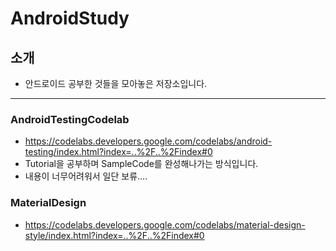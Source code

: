 # AndroidStudy

## 소개   
* 안드로이드 공부한 것들을 모아놓은 저장소입니다.

* * * 

### AndroidTestingCodelab
* https://codelabs.developers.google.com/codelabs/android-testing/index.html?index=..%2F..%2Findex#0 
* Tutorial을 공부하며 SampleCode를 완성해나가는 방식입니다. 
* 내용이 너무어려워서 일단 보류.... 

### MaterialDesign
* https://codelabs.developers.google.com/codelabs/material-design-style/index.html?index=..%2F..%2Findex#0
